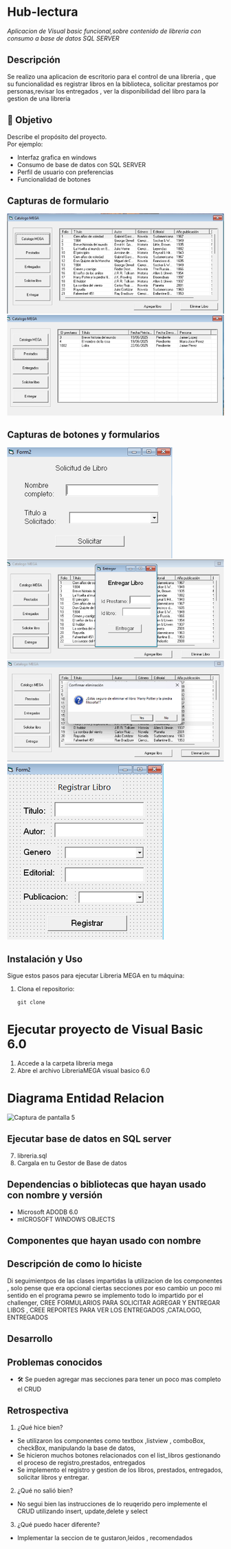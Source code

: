 # Hub-lectura 
*Aplicacion de Visual basic funcional,sobre contenido de libreria con consumo a base de datos SQL SERVER*

## Descripción  
Se realizo una aplicacion de escritorio para el control de una libreria , que su funcionalidad es registrar libros en la biblioteca, solicitar prestamos por personas,revisar los entregados , ver la disponibilidad del libro para la gestion de una libreria 

## 🎯 Objetivo

Describe el propósito del proyecto.  
Por ejemplo:

- Interfaz grafica en windows  
- Consumo de base de datos con SQL SERVER  
- Perfil de usuario con preferencias
- Funcionalidad de botones 


## Capturas de formulario  
![Captura de pantalla 1](/Capturas/catalogo.png)  
![Captura de pantalla 2](/Capturas/Prestados.png) 


## Capturas de botones y formularios

![Captura de pantalla 4](/Capturas/SolicitarPrestamo.png) 
![Captura de pantalla 5](/Capturas/EntregarLibro.png) 
![Captura de pantalla 5](/Capturas/eliminar.png) 
![Captura de pantalla 5](/Capturas/addlibro.png) 

## Instalación y Uso  
Sigue estos pasos para ejecutar Libreria MEGA en tu máquina:

1. Clona el repositorio:  
   ```HTTPS
   git clone 

# Ejecutar proyecto de Visual Basic 6.0

1. Accede a la carpeta libreria mega
2. Abre el archivo LibreriaMEGA visual basico 6.0

# Diagrama Entidad Relacion
![Captura de pantalla 5](/Capturas/der.png) 

## Ejecutar base de datos en SQL server 

7. libreria.sql
8. Cargala en tu Gestor de Base de datos 

## Dependencias o bibliotecas que hayan usado con nombre y versión
* Microsoft ADODB 6.0
* mICROSOFT WINDOWS OBJECTS
## Componentes que hayan usado con nombre 

## Descripción de como lo hiciste
Di seguimientpos de las clases impartidas la utilizacion de los componentes , solo pense que era opcional ciertas secciones por eso cambio un poco mi sentido en el programa pewro se implemento todo lo impartido por el challenger, CREE FORMULARIOS PARA SOLICITAR AGREGAR Y ENTREGAR LIBOS , CREE REPORTES PARA VER LOS ENTREGADOS ,CATALOGO, ENTREGADOS

## Desarrollo  
## Problemas conocidos
- 🛠 Se pueden agregar mas secciones para tener un poco mas completo el CRUD

## Retrospectiva
  
   1. ¿Qué hice bien?  
   - Se utilizaron los componentes como textbox ,listview , comboBox, checkBox, manipulando la base de datos,
   - Se hicieron muchos botones relacionados con el list_libros gestionando el proceso de registro,prestados, entregados 
   - Se implemento el registro y gestion de los libros, prestados, entregados, solicitar libros y entregar.

   2. ¿Qué no salió bien?
   - No segui bien las instrucciones de lo reuqerido pero implemente el CRUD utilizando insert, update,delete y select 

   3. ¿Qué puedo hacer diferente?
   - Implementar la seccion de te gustaron,leidos , recomendados  